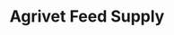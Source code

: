 ---
title: "Agrivet Feed Supply"
url: /consolacion/agrivet-feed-supply/
shop: Landwirtschaftlich
---